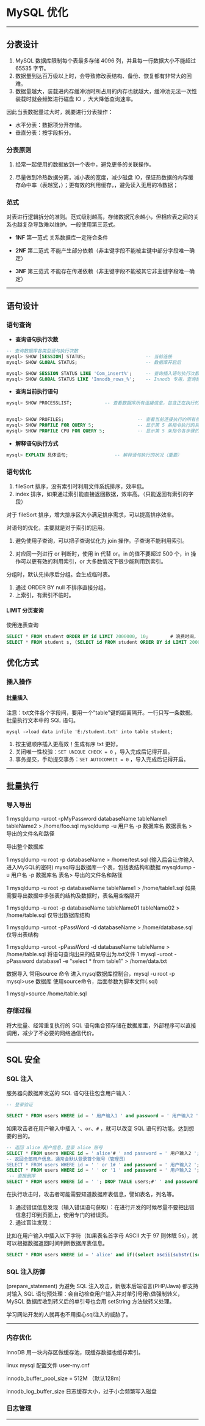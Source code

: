 # MySQL 优化

---

## 分表设计

1. MySQL 数据库限制每个表最多存储 4096 列，并且每一行数据大小不能超过 65535 字节。
2. 数据量到达百万级以上时，会导致修改表结构、备份、恢复都有非常大的困难。
3. 数据量越大，装载进内存缓冲池时所占用的内存也就越大，缓冲池无法一次性装载时就会频繁进行磁盘 IO ，大大降低查询速率。

因此当表数据量过大时，就要进行分表操作：

- 水平分表：数据项分开存储。
- 垂直分表：按字段拆分。

### 分表原则

1. 经常一起使用的数据放到一个表中，避免更多的关联操作。

2. 尽量做到冷热数据分离，减小表的宽度，减少磁盘 IO，保证热数据的内存缓存命中率（表越宽，）；更有效的利用缓存，，避免读入无用的冷数据；

### 范式

对表进行逻辑拆分的准则。范式级别越高，存储数据冗余越小，但相应表之间的关系也越复杂导致难以维护。一般使用第三范式。

- **1NF** 第一范式 关系数据库一定符合条件

- **2NF** 第二范式 不能产生部分依赖（非主键字段不能被主键中部分字段唯一确定）

- **3NF** 第三范式 不能存在传递依赖（非主键字段不能被其它非主键字段唯一确定）

---

## 语句设计

### 语句查询

- **查询语句执行次数**

```sql
-- 查询数据库各类型语句执行次数
mysql> SHOW [SESSION] STATUS;                      -- 当前连接
mysql> SHOW GLOBAL STATUS;                         -- 数据库开启后

mysql> SHOW SESSION STATUS LIKE 'Com_insert%';     -- 查询插入语句执行次数
mysql> SHOW GLOBAL STATUS LIKE 'Innodb_rows_%';    -- Innodb 专用，查询影响行数
```

- **查询当前执行语句**

```sql
mysql> SHOW PROCESSLIST;            -- 查看数据库所有连接信息，包含正在执行的 SQL 语句


mysql> SHOW PROFILES;                           -- 查看当前连接执行的所有指令：ID 和 执行时间
mysql> SHOW PROFILE FOR QUERY 5;                -- 显示第 5 条指令执行的具体信息                
mysql> SHOW PROFILE CPU FOR QUERY 5;            -- 显示第 5 条指令各步骤的执行时间
```

- **解释语句执行方式**

```sql
mysql> EXPLAIN 具体语句;                 -- 解释语句执行的状况（重要）
```

### 语句优化

1. fileSort 排序，没有索引时利用文件系统排序，效率低。
2. index 排序，如果通过索引能直接返回数据，效率高。（只能返回有索引的字段）

对于 fileSort 排序，增大排序区大小满足排序需求，可以提高排序效率。

对语句的优化，主要就是对于索引的运用。

1. 避免使用子查询，可以把子查询优化为 join 操作。子查询不能利用索引。

2. 对应同一列进行 or 判断时，使用 in 代替 or。in 的值不要超过 500 个，in 操作可以更有效的利用索引，or 大多数情况下很少能利用到索引。

分组时，默认先排序后分组。会生成临时表。

1. 通过 ORDER BY null 不排序直接分组。
2. 上索引，有索引不临时。

#### LIMIT 分页查询

使用连表查询

```sql
SELECT * FROM student ORDER BY id LIMIT 2000000, 10;        # 浪费时间，排序 2000000 条后筛选
SELECT * FROM student s, (SELECT id FROM student ORDER BY id LIMIT 2000000, 10) t WHERE s.id = t.id;
```

## 优化方式

### 插入操作

#### 批量插入

注意：txt文件各个字段间，要用一个"table"键的距离隔开。一行只写一条数据。批量执行文本中的 SQL 语句。

```
mysql ->load data infile 'E:/student.txt' into table student;
```

1. 按主键顺序插入更高效！生成有序 txt 更好。
2. 关闭唯一性校验：`SET UNIQUE CHECK = 0` ，导入完成后记得开启。
3. 事务提交，手动提交事务：`SET AUTOCOMMIt = 0` ，导入完成后记得开启。

---

## 批量执行

### 导入导出

1
mysqldump -uroot -pMyPassword databaseName tableName1 tableName2 > /home/foo.sql
mysqldump -u 用户名 -p 数据库名 数据表名 > 导出的文件名和路径

导出整个数据库

1
mysqldump -u root -p databaseName > /home/test.sql   (输入后会让你输入进入MySQL的密码)
mysql导出数据库一个表，包括表结构和数据
mysqldump -u 用户名 -p 数据库名 表名> 导出的文件名和路径

1
mysqldump -u root -p databaseName tableName1 > /home/table1.sql
如果需要导出数据中多张表的结构及数据时，表名用空格隔开

1
mysqldump -u root -p databaseName tableName01 tableName02 > /home/table.sql
仅导出数据库结构

1
mysqldump -uroot -pPassWord -d databaseName > /home/database.sql
仅导出表结构

1
mysqldump -uroot -pPassWord -d databaseName tableName > /home/table.sql
将语句查询出来的结果导出为.txt文件
1
mysql -uroot -pPassword database1 -e "select * from table1" > /home/data.txt

数据导入
常用source 命令
进入mysql数据库控制台，mysql -u root -p
mysql>use 数据库
使用source命令，后面参数为脚本文件(.sql)

1
mysql>source /home/table.sql

### 存储过程

将大批量、经常重复执行的 SQL 语句集合预存储在数据库里，外部程序可以直接调用，减少了不必要的网络通信代价。

---

## SQL 安全

### SQL 注入

服务器向数据库发送的 SQL 语句往往包含用户输入：

```sql
-- 登录验证

SELECT * FROM users WHERE id = ' 用户输入1 ' and password = ' 用户输入2 ';
```

如果攻击者在用户输入中插入 `'`、`or`、`#` ，就可以改变 SQL 语句的功能。达到想要的目的。

```sql
-- 返回 alice 用户信息，登录 alice 账号
SELECT * FROM users WHERE id = ' alice'# ' and password = ' 用户输入2 ';
-- 返回全部用户信息，通常会默认登录首个账号（管理员）
SELECT * FROM users WHERE id = ' ' or 1# ' and password = ' 用户输入2 ';
SELECT * FROM users WHERE id = ' ' or '1 ' and password = ' 用户输入2 ';     -- AND 优先级高，先执行 AND 再执行 OR
 -- 直接删库
SELECT * FROM users WHERE id = ' '; DROP TABLE users;#' ' and password = ' 用户输入2 ';
```

在执行攻击时，攻击者可能需要知道数据库表信息，譬如表名，列名等。

1. 通过错误信息发现（输入错误语句获取）：在进行开发的时候尽量不要把出错信息打印到页面上，使用专门的错误页。
2. 通过盲注发现：

比如在用户输入中插入以下字符（如果表名首字母 ASCII 大于 97 则休眠 5s），就可以根据数据返回时间判断数据库表信息。

```sql
SELECT * FROM users WHERE id = ' alice' and if((select ascii(substr((select table_name from information_schema.tables where table_schema= database() limit 0,1),1,1)))>97,sleep(5),1) # ' and password = ' 用户输入2 ';
```

### SQL 注入防御

(prepare_statement) 为避免 SQL 注入攻击，新版本后端语言(PHP/Java) 都支持对输入 SQL
语句预处理：会自动检查用户输入并对单引号用`\`做强制转义， MySQL 数据库收到转义后的单引号也会用 setString 方法做转义处理。

学习网站开发的人就再也不用担心sql注入的威胁了。

---

### 内存优化

InnoDB 用一块内存区做缓存池，既缓存数据也缓存索引。

linux mysql 配置文件 user-my.cnf

innodb_buffer_pool_size = 512M （默认128m）

innodb_log_buffer_size 日志缓存大小，过于小会频繁写入磁盘

### 日志管理

---








